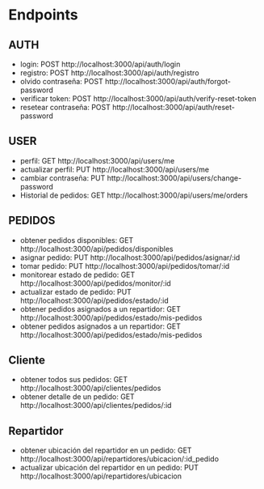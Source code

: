 # Endpoints

## AUTH

- login: POST http://localhost:3000/api/auth/login
- registro: POST http://localhost:3000/api/auth/registro
- olvido contraseña: POST http://localhost:3000/api/auth/forgot-password
- verificar token: POST http://localhost:3000/api/auth/verify-reset-token
- resetear contraseña: POST http://localhost:3000/api/auth/reset-password

## USER

- perfil: GET http://localhost:3000/api/users/me
- actualizar perfil: PUT http://localhost:3000/api/users/me
- cambiar contraseña: PUT http://localhost:3000/api/users/change-password
- Historial de pedidos: GET http://localhost:3000/api/users/me/orders

## PEDIDOS

- obtener pedidos disponibles: GET http://localhost:3000/api/pedidos/disponibles
- asignar pedido: PUT http://localhost:3000/api/pedidos/asignar/:id
- tomar pedido: PUT http://localhost:3000/api/pedidos/tomar/:id
- monitorear estado de pedido: GET http://localhost:3000/api/pedidos/monitor/:id
- actualizar estado de pedido: PUT http://localhost:3000/api/pedidos/estado/:id
- obtener pedidos asignados a un repartidor: GET http://localhost:3000/api/pedidos/estado/mis-pedidos
- obtener pedidos asignados a un repartidor: GET http://localhost:3000/api/pedidos/estado/mis-pedidos

## Cliente

- obtener todos sus pedidos: GET http://localhost:3000/api/clientes/pedidos
- obtener detalle de un pedido: GET http://localhost:3000/api/clientes/pedidos/:id

## Repartidor

- obtener ubicación del repartidor en un pedido: GET http://localhost:3000/api/repartidores/ubicacion/:id_pedido
- actualizar ubicación del repartidor en un pedido: PUT http://localhost:3000/api/repartidores/ubicacion
